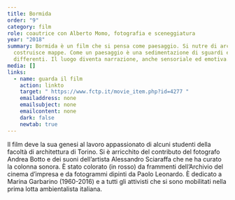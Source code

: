 ```yaml
---
title: Bormida
order: "9"
category: film
role: coautrice con Alberto Momo, fotografia e sceneggiatura
year: "2018"
summary: Bormida è un film che si pensa come paesaggio. Si nutre di archivi e
  costruisce mappe. Come un paesaggio è una sedimentazione di sguardi e di tempi
  differenti. Il luogo diventa narrazione, anche sensoriale ed emotiva.
media: []
links:
  - name: guarda il film
    action: linkto
    target: " https://www.fctp.it/movie_item.php?id=4277 "
    emailaddress: none
    emailsubject: none
    emailcontent: none
    dark: false
    newtab: true
---
```

Il film deve la sua genesi al lavoro appassionato di alcuni studenti della facoltà di architettura di Torino. Si è arricchito del contributo del fotografo Andrea Botto e dei suoni dell’artista Alessandro Sciaraffa che ne ha curato la colonna sonora. È stato colorato (in rosso) da frammenti dell’Archivio del cinema d’impresa e da fotogrammi dipinti da Paolo Leonardo. È dedicato a Marina Garbarino (1960-2016) e a tutti gli attivisti che si sono mobilitati nella prima lotta ambientalista italiana.
